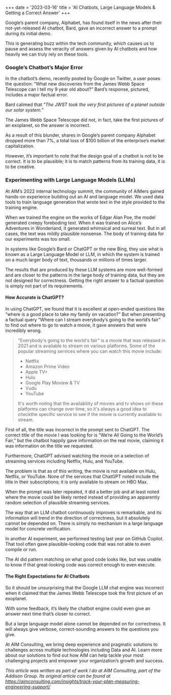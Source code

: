 +++
date = '2023-03-16'
title = 'AI Chatbots, Large Language Models & Getting a Correct Answer'
+++

Google’s parent company, Alphabet, has found itself in the news after their not-yet-released AI chatbot, Bard, gave an incorrect answer to a prompt during its initial demo.

This is generating buzz within the tech community, which causes us to pause and assess the veracity of answers given by AI chatbots and how heavily we can truly rely on these tools.
### Google’s Chatbot’s Major Error

In the chatbot’s demo, recently posted by Google on Twitter, a user poses the question: “What new discoveries from the James Webb Space Telescope can I tell my 9 year old about?” Bard’s response, pictured, includes a major factual error.

Bard calimed that *"The JWST took the very first pictures of a planet outside our solar system."*

The James Webb Space Telescope did not, in fact, take the first pictures of an exoplanet, so the answer is incorrect.

As a result of this blunder, shares in Google’s parent company Alphabet dropped more than 7%, a total loss of $100 billion of the enterprise’s market capitalization.

However, it’s important to note that the design goal of a chatbot is not to be correct. It is to be plausible; it is to match patterns from its training data, it is to be creative.
### Experimenting with Large Language Models (LLMs)

At AIM’s 2022 internal technology summit, the community of AIMers gained hands-on experience building out an AI and language model. We used data tools to train language generation that wrote text in the style provided to the training engine.

When we trained the engine on the works of Edgar Alan Poe, the model generated creepy foreboding text. When it was trained on Alice’s Adventures in Wonderland, it generated whimsical and surreal text. But in all cases, the text was mildly plausible nonsense. The body of training data for our experiments was too small.

In systems like Google’s Bard or ChatGPT or the new Bing, they use what is known as a Large Language Model or LLM, in which the system is trained on a much larger body of text, thousands or millions of times larger.

The results that are produced by these LLM systems are more well-formed and are closer to the patterns in the large body of training data, but they are not designed for correctness. Getting the right answer to a factual question is simply not part of its requirements.
#### How Accurate is ChatGPT?

In using ChatGPT, we found that it is excellent at open-ended questions like “where is a good place to take my family on vacation?” But when presenting a factual query “Where can I stream everybody’s going to the world’s fair” to find out where to go to watch a movie, it gave answers that were incredibly wrong.

> "Everybody's going to the world's fair" is a movie that was released in 2021 and is available to stream on various platforms. Some of the popular streaming services where you can watch this movie include:
> * Netflix
> * Amazon Prime Video
> * Apple TV+
> * Hulu
> * Google Play Moview & TV
> * Vudu
> * YouTube  
>
> It's worth noting that the availabliity of movies and tv shows on these platforms can change over time, so it's always a good idea to checkthe specific service to see if the movie is currently available to stream.

First of all, the title was incorrect in the prompt sent to ChatGPT. The correct title of the movie I was looking for is “We’re All Going to the World’s Fair,” but the chatbot happily gave information on the real movie, claiming it was information on the title we requested.

Furthermore, ChatGPT advised watching the movie on a selection of streaming services including Netflix, Hulu, and YouTube.

The problem is that as of this writing, the movie is not available on Hulu, Netflix, or YouTube. None of the services that ChatGPT noted include the title in their subscriptions; it is only available to stream on HBO Max.

When the prompt was later repeated, it did a better job and at least noted where the movie could be likely rented instead of providing an apparently random selection of plausible streaming services.

The way that an LLM chatbot continuously improves is remarkable, and its information will trend in the direction of correctness, but it absolutely cannot be depended on. There is simply no mechanism in a large language model for concrete verification.

In another AI experiment, we performed testing last year on GitHub Copilot. That tool often gave plausible-looking code that was not able to even compile or run.

The AI did pattern matching on what good code looks like, but was unable to know if that great-looking code was correct enough to even execute.
#### The Right Expectations for AI Chatbots

So it should be unsurprising that the Google LLM chat engine was incorrect when it claimed that the James Webb Telescope took the first picture of an exoplanet.

With some feedback, it’s likely the chatbot engine could even give an answer next time that’s closer to correct.

But a large language model alone cannot be depended on for correctness. It will always give verbose, correct-sounding answers to the questions you give.

At AIM Consulting, we bring deep experience and pragmatic solutions to challenges across multiple technologies including Data and AI. Learn more about our solutions to find out how AIM can help tackle your most challenging projects and empower your organization’s growth and success.

*This article was written as part of work I do at AIM Consulting, part of the Addison Group. Its original article can be found at https://aimconsulting.com/insights/track-your-plan-measuring-engineering-support/*
